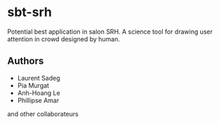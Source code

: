 # sbt-srh
Potential best application in salon SRH. A science tool for drawing user attention in crowd designed by human.


## Authors
* Laurent Sadeg
* Pia Murgat
* Anh-Hoang Le
* Phillipse Amar

and other collaborateurs
